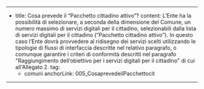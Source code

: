 ---
  - title: Cosa prevede il “Pacchetto cittadino attivo”?
    content: L’Ente ha  la possibilità di selezionare, a seconda della dimensione del Comune, un numero massimo di servizi digitali per il cittadino, selezionabili dalla lista di servizi digitali per il cittadino (“Pacchetto cittadino attivo”). In questo caso l’Ente dovrà provvedere al ridisegno dei servizi scelti utilizzando le tipologie di flussi di interfaccia descritte nel relativo paragrafo, o comunque garantire i criteri di conformità descritti nel paragrafo "Raggiungimento dell’obiettivo per i servizi digitali per il cittadino" di cui all'Allegato 2.
    tag:
      - comuni
    anchorLink: 005_CosaprevedeilPacchettocit
---